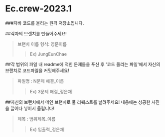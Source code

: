 # Ec.crew-2023.1
###자바 코드를 올리는 원격 저장소입니다.

##각자의 브랜치를 만들어주세요!
>브랜치 이름 형식: 영문이름
>>Ex) JungEunChae

##각 범위의 파일 내 readme에 적힌 문제들을 푸신 후 '코드 올리는 파일'에서 자신의 브랜치로 코드파일을 커밋헤주세요! 
>파일명 : N문제 해결_이름
>>Ex) 3문제 해결_정은채

##자신의 브랜치에서 메인 브랜치로 풀 리퀘스트를 날려주세요! 내용에는 성공한 사진을 끌어다 넣어서 올립니다! 
>제목 : 범위제목_이름
>>Ex) 입출력_정은채
